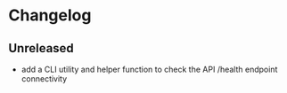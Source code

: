 # Changelog

## Unreleased
- add a CLI utility and helper function to check the API /health endpoint connectivity
